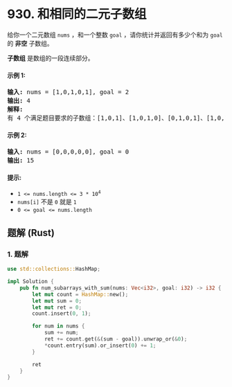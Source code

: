 # 930. 和相同的二元子数组
给你一个二元数组 `nums` ，和一个整数 `goal` ，请你统计并返回有多少个和为 `goal` 的 **非空** 子数组。

**子数组** 是数组的一段连续部分。

#### 示例 1:
<pre>
<strong>输入:</strong> nums = [1,0,1,0,1], goal = 2
<strong>输出:</strong> 4
<strong>解释:</strong>
有 4 个满足题目要求的子数组：[1,0,1]、[1,0,1,0]、[0,1,0,1]、[1,0,1]
</pre>

#### 示例 2:
<pre>
<strong>输入:</strong> nums = [0,0,0,0,0], goal = 0
<strong>输出:</strong> 15
</pre>

#### 提示:
* <code>1 <= nums.length <= 3 * 10<sup>4</sup></code>
* `nums[i]` 不是 `0` 就是 `1`
* `0 <= goal <= nums.length`

## 题解 (Rust)

### 1. 题解
```Rust
use std::collections::HashMap;

impl Solution {
    pub fn num_subarrays_with_sum(nums: Vec<i32>, goal: i32) -> i32 {
        let mut count = HashMap::new();
        let mut sum = 0;
        let mut ret = 0;
        count.insert(0, 1);

        for num in nums {
            sum += num;
            ret += count.get(&(sum - goal)).unwrap_or(&0);
            *count.entry(sum).or_insert(0) += 1;
        }

        ret
    }
}
```
